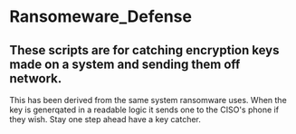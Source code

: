 # Ransomeware_Defense

## These scripts are for catching encryption keys made on a system and sending them off network.
This has been derived from the same system ransomware uses. When the key is generqated in a readable logic it sends one to the CISO's phone if they wish.
Stay one step ahead have a key catcher.
